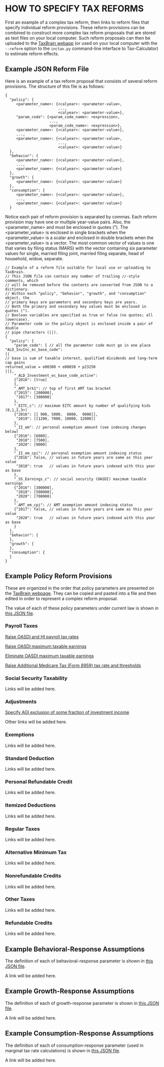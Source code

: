 # HOW TO SPECIFY TAX REFORMS

First an example of a complex tax reform, then links to reform files
that specify individual reform provisions.  These reform provisions
can be combined to construct more complex tax reform proposals that
are stored as text files on your local computer.  Such reform
proposals can then be uploaded to the [TaxBrain
webapp](http://www.ospc.org/taxbrain/file/) (or used on your local
computer with the `--reform` option to the `inctax.py` command-line
interface to Tax-Calculator) to estimate reform effects.

## Example JSON Reform File

Here is an example of a tax reform proposal that consists of several
reform provisions.  The structure of this file is as follows:

```
{
  "policy": {
     <parameter_name>: {<calyear>: <parameter-value>,
                        ...,
                        <calyear>: <parameter-value>},
     "param_code": {<param_code_name>: <expression>,
                    ...,
                    <param_code_name>: <expression>},
     <parameter_name>: {<calyear>: <parameter-value>},
     ...,
     <parameter_name>: {<calyear>: <parameter-value>,
                        ...,
                        <calyear>: <parameter-value>}
  },
  "behavior": {
     <parameter_name>: {<calyear>: <parameter-value>},
     ...,
     <parameter_name>: {<calyear>: <parameter-value>}
  },
  "growth": {
     <parameter_name>: {<calyear>: <parameter-value>}
  },
  "consumption": {
     <parameter_name>: {<calyear>: <parameter-value>},
     ...,
     <parameter_name>: {<calyear>: <parameter-value>}
  }
```

Notice each pair of reform provision is separated by commas.
Each reform provision may have one or multiple year-value pairs.
Also, the <parameter_name> and <calyear> must be enclosed in quotes (").
The <parameter_value> is enclosed in single brackets when
the <parameter_value> is a scalar and enclosed in double brackets when
the <parameter_value> is a vector.  The most common vector of values
is one that varies by filing status (MARS) with the vector containing
six parameter values for single, married filing joint, married filing
separate, head of household, widow, separate.

```
// Example of a reform file suitable for local use or uploading to TaxBrain.
// This JSON file can contain any number of trailing //-style comments, which
// will be removed before the contents are converted from JSON to a dictionary.
// Within each "policy", "behavior", "growth", and "consumption" object, the
// primary keys are parameters and secondary keys are years.
// Both the primary and secondary key values must be enclosed in quotes (").
// Boolean variables are specified as true or false (no quotes; all lowercase).
// Parameter code in the policy object is enclosed inside a pair of double
// pipe characters (||).
{
  "policy": {
    "param_code": { // all the parameter code must go in one place
"ALD_InvInc_ec_base_code":
||
// base is sum of taxable interest, qualified dividends and long-term cap gains
returned_value = e00300 + e00650 + p23250
||},
    "_ALD_Investment_ec_base_code_active":
    {"2016": [true]
    },
    "_AMT_brk1": // top of first AMT tax bracket
    {"2015": [200000],
     "2017": [300000]
    },
    "_EITC_c": // maximum EITC amount by number of qualifying kids (0,1,2,3+)
    {"2016": [[ 900, 5000,  8000,  9000]],
     "2019": [[1200, 7000, 10000, 12000]]
    },
    "_II_em": // personal exemption amount (see indexing changes below)
    {"2016": [6000],
     "2018": [7500],
     "2020": [9000]
    },
    "_II_em_cpi": // personal exemption amount indexing status
    {"2016": false, // values in future years are same as this year value
     "2018": true   // values in future years indexed with this year as base
    },
    "_SS_Earnings_c": // social security (OASDI) maximum taxable earnings
    {"2016": [300000],
     "2018": [500000],
     "2020": [700000]
    },
    "_AMT_em_cpi": // AMT exemption amount indexing status
    {"2017": false, // values in future years are same as this year value
     "2020": true   // values in future years indexed with this year as base
    }
  },
  "behavior": {
  },
  "growth": {
  },
  "consumption": {
  }
}
```

## Example Policy Reform Provisions

These are organized in the order that policy parameters are presented
on the [TaxBrain webpage](http://www.ospc.org/taxbrain/).  They can be
copied and pasted into a file and then edited in order to represent a
complex reform proposal.

The value of each of these policy parameters under current law is
shown in [this JSON file](../current_law_policy.json).

### Payroll Taxes

[Raise OASDI and HI payroll tax rates](ptaxes0.txt)

[Raise OASDI maximum taxable earnings](ptaxes1.txt)

[Eliminate OASDI maximum taxable earnings](ptaxes2.txt)

[Raise Additional Medicare Tax (Form 8959) tax rate and
thresholds](ptaxes3.txt)

### Social Security Taxability

Links will be added here.

### Adjustments

[Specify AGI exclusion of some fraction of investment
income](adjust0.txt)

Other links will be added here.

### Exemptions

Links will be added here.

### Standard Deduction

Links will be added here.

### Personal Refundable Credit

Links will be added here.

### Itemized Deductions

Links will be added here.

### Regular Taxes

Links will be added here.

### Alternative Minimum Tax

Links will be added here.

### Nonrefundable Credits

Links will be added here.

### Other Taxes

Links will be added here.

### Refundable Credits

Links will be added here.

## Example Behavioral-Response Assumptions

The definition of each of behavioral-response parameter is shown in
[this JSON file](../behavior.json).

A link will be added here.

## Example Growth-Response Assumptions

The definition of each of growth-response parameter is shown in [this
JSON file](../growth.json).

A link will be added here.

## Example Consumption-Response Assumptions

The definition of each of consumption-response parameter (used in
marginal tax rate calculations) is shown in [this JSON
file](../consumption.json).

A link will be added here.
